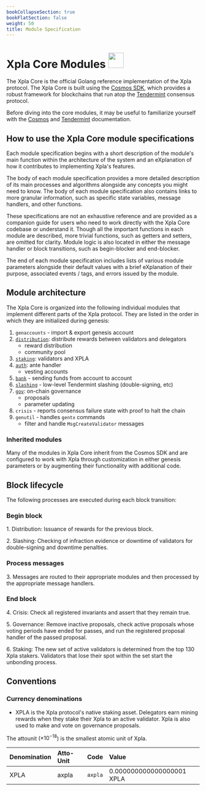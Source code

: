 ```yaml
---
bookCollapseSection: true
bookFlatSection: false
weight: 50
title: Module Specification
---
```


# Xpla Core Modules <img src="/img/icon_core.svg" height="40px">

The Xpla Core is the official Golang reference implementation of the Xpla protocol.
The Xpla Core is built using the [Cosmos SDK](https://cosmos.network/sdk), which provides a robust framework for blockchains that run atop the [Tendermint](https://tendermint.com/) consensus protocol.

Before diving into the core modules, it may be useful to familiarize yourself with the [Cosmos](https://docs.cosmos.network/) and [Tendermint](https://docs.tendermint.com/master/tutorials/go.html) documentation. 

## How to use the Xpla Core module specifications

Each module specification begins with a short description of the module's main function within the architecture of the system and an eXplanation of how it contributes to implementing Xpla's features.

The body of each module specification provides a more detailed description of its main processes and algorithms alongside any concepts you might need to know. The body of each module specification also contains links to more granular information, such as specific state variables, message handlers, and other functions.

These specifications are not an exhaustive reference and are provided as a companion guide for users who need to work directly with the Xpla Core codebase or understand it. Though all the important functions in each module are described, more trivial functions, such as getters and setters, are omitted for clarity. Module logic is also located in either the message handler or block transitions, such as begin-blocker and end-blocker.

The end of each module specification includes lists of various module parameters alongside their default values with a brief eXplanation of their purpose, associated events / tags, and errors issued by the module.

## Module architecture

The Xpla Core is organized into the following individual modules that implement different parts of the Xpla protocol. They are listed in the order in which they are initialized during genesis:

1. `genaccounts` - import & export genesis account
2. [`distribution`](spec-distribution.md): distribute rewards between validators and delegators
   - reward distribution
   - community pool
3. [`staking`](spec-staking.md): validators and XPLA
4. [`auth`](spec-auth.md): ante handler
   - vesting accounts
5. [`bank`](spec-bank.md) - sending funds from account to account
6. [`slashing`](spec-slashing.md) - low-level Tendermint slashing (double-signing, etc)
7. [`gov`](spec-governance.md): on-chain governance
    - proposals
    - parameter updating
11. `crisis` - reports consensus failure state with proof to halt the chain
12. `genutil` - handles `gentx` commands
    - filter and handle `MsgCreateValidator` messages

### Inherited modules

Many of the modules in Xpla Core inherit from the Cosmos SDK and are configured to work with Xpla through customization in either genesis parameters or by augmenting their functionality with additional code.

## Block lifecycle

The following processes are executed during each block transition:

### Begin block

1\. Distribution: Issuance of rewards for the previous block.

2\. Slashing: Checking of infraction evidence or downtime of validators for double-signing and downtime penalties.

### Process messages

3\. Messages are routed to their appropriate modules and then processed by the appropriate message handlers.

### End block

4\. Crisis: Check all registered invariants and assert that they remain true.

5\. Governance: Remove inactive proposals, check active proposals whose voting periods have ended for passes, and run the registered proposal handler of the passed proposal.

6\. Staking: The new set of active validators is determined from the top 130 Xpla stakers. Validators that lose their spot within the set start the unbonding process.

## Conventions

### Currency denominations

- XPLA is the Xpla protocol's native staking asset. Delegators earn mining rewards when they stake their Xpla to an active validator. Xpla is also used to make and vote on governance proposals.

The attounit ($\times 10^{-18}$) is the smallest atomic unit of Xpla.

| Denomination | Atto-Unit | Code    | Value                     |
|:-------------|:-----------|:--------|:--------------------------|
| XPLA         | axpla      | `axpla` | 0.000000000000000001 XPLA |
